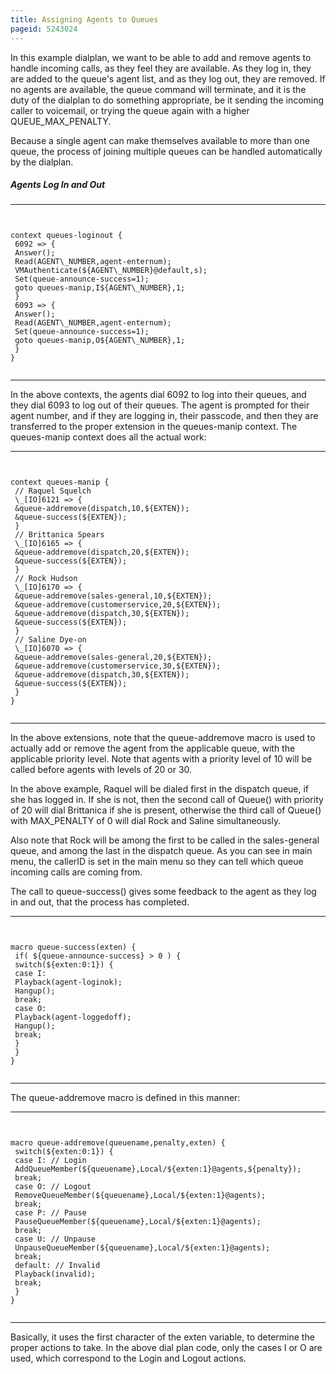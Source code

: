 ```yaml
---
title: Assigning Agents to Queues
pageid: 5243024
---
```


In this example dialplan, we want to be able to add and remove agents to handle incoming calls, as they feel they are available. As they log in, they are added to the queue's agent list, and as they log out, they are removed. If no agents are available, the queue command will terminate, and it is the duty of the dialplan to do something appropriate, be it sending the incoming caller to voicemail, or trying the queue again with a higher QUEUE\_MAX\_PENALTY.


Because a single agent can make themselves available to more than one queue, the process of joining multiple queues can be handled automatically by the dialplan.


##### Agents Log In and Out




---

  
  


```


context queues-loginout {
 6092 => {
 Answer(); 
 Read(AGENT\_NUMBER,agent-enternum); 
 VMAuthenticate(${AGENT\_NUMBER}@default,s); 
 Set(queue-announce-success=1); 
 goto queues-manip,I${AGENT\_NUMBER},1; 
 } 
 6093 => { 
 Answer(); 
 Read(AGENT\_NUMBER,agent-enternum); 
 Set(queue-announce-success=1); 
 goto queues-manip,O${AGENT\_NUMBER},1;
 }
}


```



---


In the above contexts, the agents dial 6092 to log into their queues, and they dial 6093 to log out of their queues. The agent is prompted for their agent number, and if they are logging in, their passcode, and then they are transferred to the proper extension in the queues-manip context. The queues-manip context does all the actual work:




---

  
  


```


context queues-manip {
 // Raquel Squelch 
 \_[IO]6121 => {
 &queue-addremove(dispatch,10,${EXTEN}); 
 &queue-success(${EXTEN}); 
 }
 // Brittanica Spears
 \_[IO]6165 => {
 &queue-addremove(dispatch,20,${EXTEN}); 
 &queue-success(${EXTEN}); 
 }
 // Rock Hudson
 \_[IO]6170 => {
 &queue-addremove(sales-general,10,${EXTEN}); 
 &queue-addremove(customerservice,20,${EXTEN});
 &queue-addremove(dispatch,30,${EXTEN});
 &queue-success(${EXTEN}); 
 }
 // Saline Dye-on 
 \_[IO]6070 => {
 &queue-addremove(sales-general,20,${EXTEN});
 &queue-addremove(customerservice,30,${EXTEN});
 &queue-addremove(dispatch,30,${EXTEN});
 &queue-success(${EXTEN}); 
 }
}


```



---


In the above extensions, note that the queue-addremove macro is used to actually add or remove the agent from the applicable queue, with the applicable priority level. Note that agents with a priority level of 10 will be called before agents with levels of 20 or 30. 


In the above example, Raquel will be dialed first in the dispatch queue, if she has logged in. If she is not, then the second call of Queue() with priority of 20 will dial Brittanica if she is present, otherwise the third call of Queue() with MAX\_PENALTY of 0 will dial Rock and Saline simultaneously. 


Also note that Rock will be among the first to be called in the sales-general queue, and among the last in the dispatch queue. As you can see in main menu, the callerID is set in the main menu so they can tell which queue incoming calls are coming from. 


The call to queue-success() gives some feedback to the agent as they log in and out, that the process has completed.




---

  
  


```


macro queue-success(exten) {
 if( ${queue-announce-success} > 0 ) {
 switch(${exten:0:1}) {
 case I:
 Playback(agent-loginok);
 Hangup();
 break;
 case O:
 Playback(agent-loggedoff);
 Hangup();
 break;
 }
 }
}


```



---


The queue-addremove macro is defined in this manner:




---

  
  


```


macro queue-addremove(queuename,penalty,exten) {
 switch(${exten:0:1}) {
 case I: // Login 
 AddQueueMember(${queuename},Local/${exten:1}@agents,${penalty});
 break; 
 case O: // Logout
 RemoveQueueMember(${queuename},Local/${exten:1}@agents); 
 break;
 case P: // Pause
 PauseQueueMember(${queuename},Local/${exten:1}@agents); 
 break;
 case U: // Unpause
 UnpauseQueueMember(${queuename},Local/${exten:1}@agents); 
 break;
 default: // Invalid
 Playback(invalid); 
 break;
 }
}


```



---


Basically, it uses the first character of the exten variable, to determine the proper actions to take. In the above dial plan code, only the cases I or O are used, which correspond to the Login and Logout actions.

